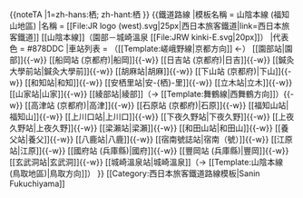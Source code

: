 <noinclude>
{{noteTA
|1=zh-hans:栖; zh-hant:栖
}}
</noinclude>{{鐵道路線
|模板名稱 = 山陰本線 (福知山地區) 
|名稱 = [[File:JR logo (west).svg|25px|西日本旅客鐵道|link=西日本旅客鐵道]] [[山陰本線]]（園部－城崎溫泉 [[File:JRW kinki-E.svg|20px]]）
|代表色 = #878DDC
|車站列表 = （[[Template:嵯峨野線|京都方向]] ←） [[園部站|園部]]{{-w}} [[船岡站 (京都府)|船岡]]{{-w}} [[日吉站 (京都府)|日吉]]{{-w}} [[鍼灸大學前站|鍼灸大學前]]{{-w}} [[胡麻站|胡麻]]{{-w}} [[下山站 (京都府)|下山]]{{-w}} [[和知站|和知]]{{-w}} [[安栖里站|安-{栖}-里]]{{-w}} [[立木站|立木]]{{-w}} [[山家站|山家]]{{-w}} [[綾部站|綾部]]（→ [[Template:舞鶴線|西舞鶴方向]]）{{-w}} [[高津站 (京都府)|高津]]{{-w}} [[石原站 (京都府)|石原]]{{-w}} [[福知山站|福知山]]{{-w}} [[上川口站|上川口]]{{-w}} [[下夜久野站|下夜久野]]{{-w}} [[上夜久野站|上夜久野]]{{-w}} [[梁瀨站|梁瀨]]{{-w}} [[和田山站|和田山]]{{-w}} [[養父站|養父]]{{-w}} [[八鹿站|八鹿]]{{-w}} [[宿南號誌站|宿南（號）]]{{-w}} [[江原站|江原]]{{-w}} [[國府站 (兵庫縣)|國府]]{{-w}} [[豐岡站 (兵庫縣)|豐岡]]{{-w}} [[玄武洞站|玄武洞]]{{-w}} [[城崎溫泉站|城崎溫泉]]（→ [[Template:山陰本線 (鳥取地區)|鳥取方向]]）
}}<noinclude>
[[Category:西日本旅客鐵道路線模板|Sanin Fukuchiyama]]
</noinclude>